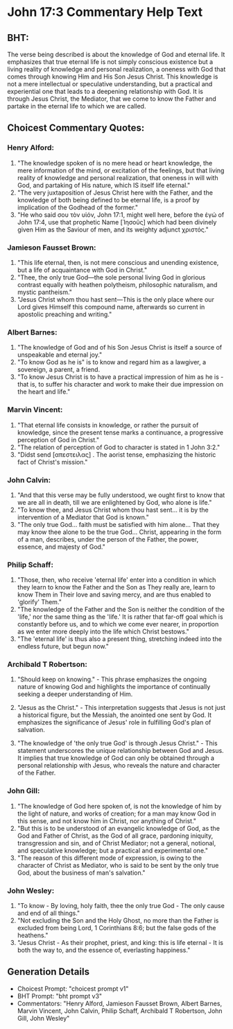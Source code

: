 # John 17:3 Commentary Help Text

## BHT:
The verse being described is about the knowledge of God and eternal life. It emphasizes that true eternal life is not simply conscious existence but a living reality of knowledge and personal realization, a oneness with God that comes through knowing Him and His Son Jesus Christ. This knowledge is not a mere intellectual or speculative understanding, but a practical and experiential one that leads to a deepening relationship with God. It is through Jesus Christ, the Mediator, that we come to know the Father and partake in the eternal life to which we are called.

## Choicest Commentary Quotes:
### Henry Alford:
1. "The knowledge spoken of is no mere head or heart knowledge, the mere information of the mind, or excitation of the feelings, but that living reality of knowledge and personal realization, that oneness in will with God, and partaking of His nature, which IS itself life eternal." 
2. "The very juxtaposition of Jesus Christ here with the Father, and the knowledge of both being defined to be eternal life, is a proof by implication of the Godhead of the former."
3. "He who said σου τὸν υἱόν, John 17:1, might well here, before the ἐγώ of John 17:4, use that prophetic Name [Ἰησοῦς] which had been divinely given Him as the Saviour of men, and its weighty adjunct χριστός."

### Jamieson Fausset Brown:
1. "This life eternal, then, is not mere conscious and unending existence, but a life of acquaintance with God in Christ."
2. "Thee, the only true God—the sole personal living God in glorious contrast equally with heathen polytheism, philosophic naturalism, and mystic pantheism."
3. "Jesus Christ whom thou hast sent—This is the only place where our Lord gives Himself this compound name, afterwards so current in apostolic preaching and writing."

### Albert Barnes:
1. "The knowledge of God and of his Son Jesus Christ is itself a source of unspeakable and eternal joy."
2. "To know God as he is" is to know and regard him as a lawgiver, a sovereign, a parent, a friend.
3. "To know Jesus Christ is to have a practical impression of him as he is - that is, to suffer his character and work to make their due impression on the heart and life."

### Marvin Vincent:
1. "That eternal life consists in knowledge, or rather the pursuit of knowledge, since the present tense marks a continuance, a progressive perception of God in Christ."
2. "The relation of perception of God to character is stated in 1 John 3:2."
3. "Didst send [απεστειλας] . The aorist tense, emphasizing the historic fact of Christ's mission."

### John Calvin:
1. "And that this verse may be fully understood, we ought first to know that we are all in death, till we are enlightened by God, who alone is life."
2. "To know thee, and Jesus Christ whom thou hast sent... it is by the intervention of a Mediator that God is known."
3. "The only true God... faith must be satisfied with him alone... That they may know thee alone to be the true God... Christ, appearing in the form of a man, describes, under the person of the Father, the power, essence, and majesty of God."

### Philip Schaff:
1. "Those, then, who receive 'eternal life' enter into a condition in which they learn to know the Father and the Son as They really are, learn to know Them in Their love and saving mercy, and are thus enabled to 'glorify' Them." 
2. "The knowledge of the Father and the Son is neither the condition of the 'life,' nor the same thing as the 'life.' It is rather that far-off goal which is constantly before us, and to which we come ever nearer, in proportion as we enter more deeply into the life which Christ bestows."
3. "The 'eternal life' is thus also a present thing, stretching indeed into the endless future, but begun now."

### Archibald T Robertson:
1. "Should keep on knowing." - This phrase emphasizes the ongoing nature of knowing God and highlights the importance of continually seeking a deeper understanding of Him.

2. "Jesus as the Christ." - This interpretation suggests that Jesus is not just a historical figure, but the Messiah, the anointed one sent by God. It emphasizes the significance of Jesus' role in fulfilling God's plan of salvation.

3. "The knowledge of 'the only true God' is through Jesus Christ." - This statement underscores the unique relationship between God and Jesus. It implies that true knowledge of God can only be obtained through a personal relationship with Jesus, who reveals the nature and character of the Father.

### John Gill:
1. "The knowledge of God here spoken of, is not the knowledge of him by the light of nature, and works of creation; for a man may know God in this sense, and not know him in Christ, nor anything of Christ."
2. "But this is to be understood of an evangelic knowledge of God, as the God and Father of Christ, as the God of all grace, pardoning iniquity, transgression and sin, and of Christ Mediator; not a general, notional, and speculative knowledge; but a practical and experimental one."
3. "The reason of this different mode of expression, is owing to the character of Christ as Mediator, who is said to be sent by the only true God, about the business of man's salvation."

### John Wesley:
1. "To know - By loving, holy faith, thee the only true God - The only cause and end of all things." 
2. "Not excluding the Son and the Holy Ghost, no more than the Father is excluded from being Lord, 1 Corinthians 8:6; but the false gods of the heathens." 
3. "Jesus Christ - As their prophet, priest, and king: this is life eternal - It is both the way to, and the essence of, everlasting happiness."


## Generation Details
- Choicest Prompt: "choicest prompt v1"
- BHT Prompt: "bht prompt v3"
- Commentators: "Henry Alford, Jamieson Fausset Brown, Albert Barnes, Marvin Vincent, John Calvin, Philip Schaff, Archibald T Robertson, John Gill, John Wesley"
